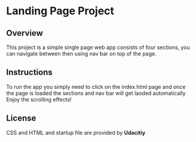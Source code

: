 # Landing Page Project

## Overview

This project is a simple single page web app consists of four sections, you can navigate between then using nav bar on top of the page.

## Instructions

To run the app you simply need to click on the index.html page and once the page is loaded the sections and nav bar will get laoded automatically
Enjoy the scrolling effects!

## License

CSS and HTML and startup file are provided by **Udacitiy**
